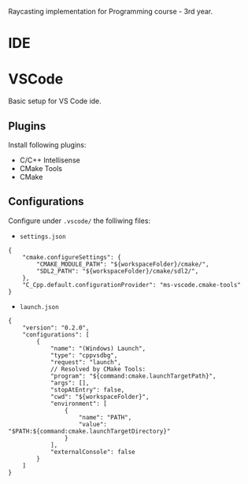 Raycasting implementation for Programming course - 3rd year.

# IDE
# VSCode 
Basic setup for VS Code ide.

## Plugins
Install following plugins:
- C/C++ Intellisense
- CMake Tools
- CMake

## Configurations

Configure under `.vscode/` the folliwing files:
- `settings.json`
```
{
    "cmake.configureSettings": { 
        "CMAKE_MODULE_PATH": "${workspaceFolder}/cmake/",
        "SDL2_PATH": "${workspaceFolder}/cmake/sdl2/",
    },
    "C_Cpp.default.configurationProvider": "ms-vscode.cmake-tools"
}
```
- `launch.json`
```
{
    "version": "0.2.0",
    "configurations": [
        {
            "name": "(Windows) Launch",
            "type": "cppvsdbg",
            "request": "launch",
            // Resolved by CMake Tools:
            "program": "${command:cmake.launchTargetPath}",
            "args": [],
            "stopAtEntry": false,
            "cwd": "${workspaceFolder}",
            "environment": [
                {
                    "name": "PATH",
                    "value": "$PATH:${command:cmake.launchTargetDirectory}"
                }
            ],
            "externalConsole": false
        }
    ]
}
```